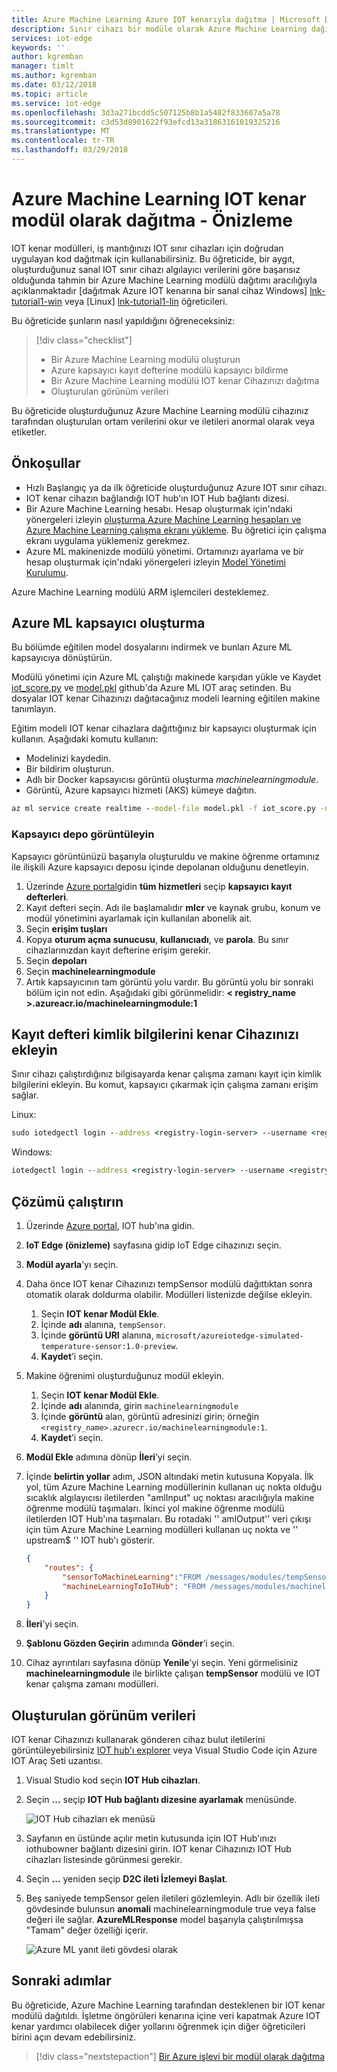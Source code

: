 ```yaml
---
title: Azure Machine Learning Azure IOT kenarıyla dağıtma | Microsoft Docs
description: Sınır cihazı bir modüle olarak Azure Machine Learning dağıtma
services: iot-edge
keywords: ''
author: kgremban
manager: timlt
ms.author: kgremban
ms.date: 03/12/2018
ms.topic: article
ms.service: iot-edge
ms.openlocfilehash: 3d3a271bcdd5c507125b8b1a5482f833607a5a78
ms.sourcegitcommit: c3d53d8901622f93efcd13a31863161019325216
ms.translationtype: MT
ms.contentlocale: tr-TR
ms.lasthandoff: 03/29/2018
---
```

# <a name="deploy-azure-machine-learning-as-an-iot-edge-module---preview"></a>Azure Machine Learning IOT kenar modül olarak dağıtma - Önizleme

IOT kenar modülleri, iş mantığınızı IOT sınır cihazları için doğrudan uygulayan kod dağıtmak için kullanabilirsiniz. Bu öğreticide, bir aygıt, oluşturduğunuz sanal IOT sınır cihazı algılayıcı verilerini göre başarısız olduğunda tahmin bir Azure Machine Learning modülü dağıtımı aracılığıyla açıklanmaktadır [dağıtmak Azure IOT kenarına bir sanal cihaz Windows] [ lnk-tutorial1-win] veya [Linux] [ lnk-tutorial1-lin] öğreticileri. 

Bu öğreticide şunların nasıl yapıldığını öğreneceksiniz: 

> [!div class="checklist"]
> * Bir Azure Machine Learning modülü oluşturun
> * Azure kapsayıcı kayıt defterine modülü kapsayıcı bildirme
> * Bir Azure Machine Learning modülü IOT kenar Cihazınızı dağıtma
> * Oluşturulan görünüm verileri

Bu öğreticide oluşturduğunuz Azure Machine Learning modülü cihazınız tarafından oluşturulan ortam verilerini okur ve iletileri anormal olarak veya etiketler. 

## <a name="prerequisites"></a>Önkoşullar

* Hızlı Başlangıç ya da ilk öğreticide oluşturduğunuz Azure IOT sınır cihazı.
* IOT kenar cihazın bağlandığı IOT hub'ın IOT Hub bağlantı dizesi.
* Bir Azure Machine Learning hesabı. Hesap oluşturmak için'ndaki yönergeleri izleyin [oluşturma Azure Machine Learning hesapları ve Azure Machine Learning çalışma ekranı yükleme](../machine-learning/preview/quickstart-installation.md#create-azure-machine-learning-services-accounts). Bu öğretici için çalışma ekranı uygulama yüklemeniz gerekmez. 
* Azure ML makinenizde modülü yönetimi. Ortamınızı ayarlama ve bir hesap oluşturmak için'ndaki yönergeleri izleyin [Model Yönetimi Kurulumu](https://docs.microsoft.com/azure/machine-learning/preview/deployment-setup-configuration).

Azure Machine Learning modülü ARM işlemcileri desteklemez. 

## <a name="create-the-azure-ml-container"></a>Azure ML kapsayıcı oluşturma
Bu bölümde eğitilen model dosyalarını indirmek ve bunları Azure ML kapsayıcıya dönüştürün.  

Modülü yönetimi için Azure ML çalıştığı makinede karşıdan yükle ve Kaydet [iot_score.py](https://github.com/Azure/ai-toolkit-iot-edge/blob/master/IoT%20Edge%20anomaly%20detection%20tutorial/iot_score.py) ve [model.pkl](https://github.com/Azure/ai-toolkit-iot-edge/blob/master/IoT%20Edge%20anomaly%20detection%20tutorial/model.pkl) github'da Azure ML IOT araç setinden. Bu dosyalar IOT kenar Cihazınızı dağıtacağınız modeli learning eğitilen makine tanımlayın. 

Eğitim modeli IOT kenar cihazlara dağıttığınız bir kapsayıcı oluşturmak için kullanın. Aşağıdaki komutu kullanın:

   * Modelinizi kaydedin.
   * Bir bildirim oluşturun.
   * Adlı bir Docker kapsayıcısı görüntü oluşturma *machinelearningmodule*.
   * Görüntü, Azure kapsayıcı hizmeti (AKS) kümeye dağıtın.

```cmd
az ml service create realtime --model-file model.pkl -f iot_score.py -n machinelearningmodule -r python
```

### <a name="view-the-container-repository"></a>Kapsayıcı depo görüntüleyin

Kapsayıcı görüntünüzü başarıyla oluşturuldu ve makine öğrenme ortamınız ile ilişkili Azure kapsayıcı deposu içinde depolanan olduğunu denetleyin.

1. Üzerinde [Azure portal](https://portal.azure.com)gidin **tüm hizmetleri** seçip **kapsayıcı kayıt defterleri**.
2. Kayıt defteri seçin. Adı ile başlamalıdır **mlcr** ve kaynak grubu, konum ve modül yönetimini ayarlamak için kullanılan abonelik ait.
3. Seçin **erişim tuşları**
4. Kopya **oturum açma sunucusu**, **kullanıcıadı**, ve **parola**.  Bu sınır cihazlarınızdan kayıt defterine erişim gerekir.
5. Seçin **depoları**
6. Seçin **machinelearningmodule**
7. Artık kapsayıcının tam görüntü yolu vardır. Bu görüntü yolu bir sonraki bölüm için not edin. Aşağıdaki gibi görünmelidir: **< registry_name >.azureacr.io/machinelearningmodule:1**

## <a name="add-registry-credentials-to-your-edge-device"></a>Kayıt defteri kimlik bilgilerini kenar Cihazınızı ekleyin

Sınır cihazı çalıştırdığınız bilgisayarda kenar çalışma zamanı kayıt için kimlik bilgilerini ekleyin. Bu komut, kapsayıcı çıkarmak için çalışma zamanı erişim sağlar.

Linux:
   ```cmd
   sudo iotedgectl login --address <registry-login-server> --username <registry-username> --password <registry-password> 
   ```

Windows:
   ```cmd
   iotedgectl login --address <registry-login-server> --username <registry-username> --password <registry-password> 
   ```

## <a name="run-the-solution"></a>Çözümü çalıştırın

1. Üzerinde [Azure portal](https://portal.azure.com), IOT hub'ına gidin.
1. **IoT Edge (önizleme)** sayfasına gidip IoT Edge cihazınızı seçin.
1. **Modül ayarla**’yı seçin.
1. Daha önce IOT kenar Cihazınızı tempSensor modülü dağıttıktan sonra otomatik olarak doldurma olabilir. Modülleri listenizde değilse ekleyin.
    1. Seçin **IOT kenar Modül Ekle**.
    2. İçinde **adı** alanına, `tempSensor`.
    3. İçinde **görüntü URI** alanına, `microsoft/azureiotedge-simulated-temperature-sensor:1.0-preview`.
    4. **Kaydet**’i seçin.
1. Makine öğrenimi oluşturduğunuz modül ekleyin.
    1. Seçin **IOT kenar Modül Ekle**.
    1. İçinde **adı** alanında, girin `machinelearningmodule`
    1. İçinde **görüntü** alan, görüntü adresinizi girin; örneğin `<registry_name>.azurecr.io/machinelearningmodule:1`.
    1. **Kaydet**’i seçin.
1. **Modül Ekle** adımına dönüp **İleri**’yi seçin.
1. İçinde **belirtin yollar** adım, JSON altındaki metin kutusuna Kopyala. İlk yol, tüm Azure Machine Learning modüllerinin kullanan uç nokta olduğu sıcaklık algılayıcısı iletilerden "amlInput" uç noktası aracılığıyla makine öğrenme modülü taşımaları. İkinci yol makine öğrenme modülü iletilerden IOT Hub'ına taşımaları. Bu rotadaki '' amlOutput'' veri çıkışı için tüm Azure Machine Learning modülleri kullanan uç nokta ve '' upstream$ '' IOT hub'ı gösterir. 

    ```json
    {
        "routes": {
            "sensorToMachineLearning":"FROM /messages/modules/tempSensor/outputs/temperatureOutput INTO BrokeredEndpoint(\"/modules/machinelearningmodule/inputs/amlInput\")",
            "machineLearningToIoTHub": "FROM /messages/modules/machinelearningmodule/outputs/amlOutput INTO $upstream"
        }
    }
    ``` 

1. **İleri**’yi seçin. 
1. **Şablonu Gözden Geçirin** adımında **Gönder**’i seçin. 
1. Cihaz ayrıntıları sayfasına dönüp **Yenile**’yi seçin.  Yeni görmelisiniz **machinelearningmodule** ile birlikte çalışan **tempSensor** modülü ve IOT kenar çalışma zamanı modülleri.

## <a name="view-generated-data"></a>Oluşturulan görünüm verileri

IOT kenar Cihazınızı kullanarak gönderen cihaz bulut iletilerini görüntüleyebilirsiniz [IOT hub'ı explorer](https://github.com/azure/iothub-explorer) veya Visual Studio Code için Azure IOT Araç Seti uzantısı. 

1. Visual Studio kod seçin **IOT Hub cihazları**. 
2. Seçin **...**  seçip **IOT Hub bağlantı dizesine ayarlamak** menüsünde. 

   ![IOT Hub cihazları ek menüsü](./media/tutorial-deploy-machine-learning/set-connection.png)

3. Sayfanın en üstünde açılır metin kutusunda için IOT Hub'ınızı iothubowner bağlantı dizesini girin. IOT kenar Cihazınızı IOT Hub cihazları listesinde görünmesi gerekir.
4. Seçin **...**  yeniden seçip **D2C ileti İzlemeyi Başlat**.
5. Beş saniyede tempSensor gelen iletileri gözlemleyin. Adlı bir özellik ileti gövdesinde bulunsun **anomali** machinelearningmodule true veya false değeri ile sağlar. **AzureMLResponse** model başarıyla çalıştırılmışsa "Tamam" değer özelliği içerir. 

   ![Azure ML yanıt ileti gövdesi olarak](./media/tutorial-deploy-machine-learning/ml-output.png)

## <a name="next-steps"></a>Sonraki adımlar

Bu öğreticide, Azure Machine Learning tarafından desteklenen bir IOT kenar modülü dağıtıldı. İşletme öngörüleri kenarına içine veri kapatmak Azure IOT kenar yardımcı olabilecek diğer yollarını öğrenmek için diğer öğreticileri birini açın devam edebilirsiniz.

> [!div class="nextstepaction"]
> [Bir Azure işlevi bir modül olarak dağıtma](tutorial-deploy-function.md)

<!--Links-->
[lnk-tutorial1-win]: tutorial-simulate-device-windows.md
[lnk-tutorial1-lin]: tutorial-simulate-device-linux.md
